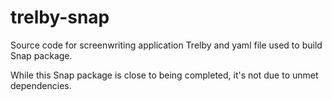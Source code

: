 # trelby-snap

Source code for screenwriting application Trelby and yaml file used to build Snap package.

While this Snap package is close to being completed, it's not due to unmet dependencies.
